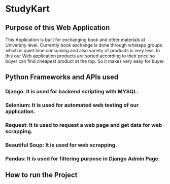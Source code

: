 # StudyKart
## Purpose of this Web Application

This Application is built for exchanging book and other materials at University level. Currently book exchange is done through whatapp groups which is quiet time consuming and also variety of products is very less. In this our Web application products are sorted according to their price so buyer can find cheapest product at the top. So it makes very easy for buyer.

## Python Frameworks and APIs used

### Django: It is used for backend scripting with MYSQL.
### Selenium: It is used for automated web testing of our application.
### Request: It is used to request a web page and get data for web scrapping.
### Beautiful Soup: It is used for web scrapping.
### Pandas: It is used for filtering purpose in Django Admin Page.

## How to run the Project
